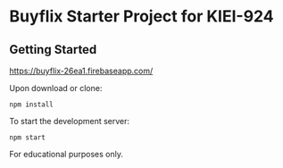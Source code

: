 # Buyflix Starter Project for KIEI-924

## Getting Started

https://buyflix-26ea1.firebaseapp.com/

Upon download or clone:

```
npm install
```

To start the development server:

```
npm start
```

For educational purposes only.
